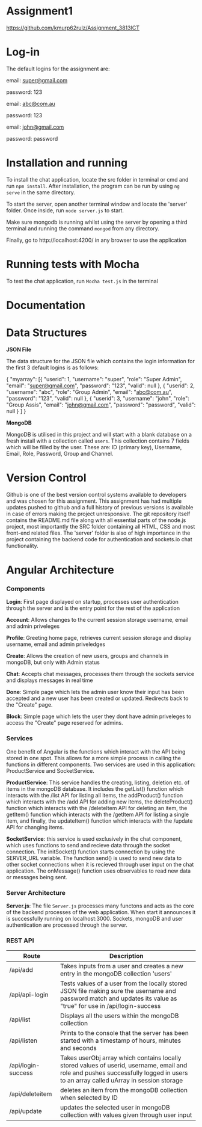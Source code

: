 # Assignment1
https://github.com/kmurp62rulz/Assignment_3813ICT

# Log-in

The default logins for the assignment are:

email: super@gmail.com

password: 123

email: abc@com.au

password: 123

email: john@gmail.com

password: password


# Installation and running

To install the chat application, locate the src folder in terminal or cmd and run `npm install`. 
After installation, the program can be run by using `ng serve` in the same directory.

To start the server, open another terminal window and locate the 'server' folder. Once inside, run `node server.js` to start.

Make sure mongodb is running whilst using the server by opening a third terminal and running the command `mongod` from any directory.

Finally, go to http://localhost:4200/ in any browser to use the application


# Running tests with Mocha

To test the chat application, run `Mocha test.js` in the terminal


# Documentation

# Data Structures

**JSON File**

The data structure for the JSON file which contains the login information for the first 3 default logins is as follows:

{
  "myarray": [{
      "userid": 1,
      "username": "super",
      "role": "Super Admin",
      "email": "super@gmail.com",
      "password": "123",
      "valid": null
    },
    {
      "userid": 2,
      "username": "abc",
      "role": "Group Admin",
      "email": "abc@com.au",
      "password": "123",
      "valid": null
    }, 
    {
      "userid": 3,
      "username": "john",
      "role": "Group Assis",
      "email": "john@gmail.com",
      "password": "password",
      "valid": null
    }
  ]
}

**MongoDB**

MongoDB is utilised in this project and will start with a blank database on a fresh install with a collection called `users`. This collection contains 7 fields which will be filled by the user. These are: ID (primary key), Username, Email, Role, Password, Group and Channel.

# Version Control

Github is one of the best version control systems available to developers and was chosen for this assignment. This assignment has had multiple updates pushed to github and a full history of previous versions is available in case of errors making the project unresponsive. The git repository itself contains the README.md file along with all essential parts of the node.js project, most importantly the SRC folder containing all HTML, CSS and most front-end related files. The 'server' folder is also of high importance in the project containing the backend code for authentication and sockets.io chat functionality. 

# Angular Architecture

### Components

**Login**: First page displayed on startup, processes user authentication through the server and is the entry point for the rest of the application

**Account**: Allows changes to the current session storage username, email and admin priveleges

**Profile**: Greeting home page, retrieves current session storage and display username, email and admin priveledges

**Create**: Allows the creation of new users, groups and channels in mongoDB, but only with Admin status

**Chat**: Accepts chat messages, processes them through the sockets service and displays messages in real time

**Done**: Simple page which lets the admin user know their input has been accepted and a new user has been created or updated. Redirects back to the "Create" page.

**Block**: Simple page which lets the user they dont have admin priveleges to access the "Create" page reserved for admins.


### Services
One benefit of Angular is the functions which interact with the API being stored in one spot. This allows for a more simple process in calling the  functions in different components. Two services are used in this application: ProductService and SocketService.

**ProductService**: This service handles the creating, listing, deletion etc. of items in the mongoDB database. It includes the getList() function which interacts with the /list API for listing all items, the addProduct() function which interacts with the /add API for adding new items, the deleteProduct() function which interacts with the /deleteItem API for deleting an item, the getItem() function which interacts with the /getItem API for listing a single item, and finally, the updateItem() function which interacts with the /update API for changing items.

**SocketService**: this service is used exclusively in the chat component, which uses functions to send and recieve data through the socket connection. The initSocket() function starts connection by using the SERVER_URL variable. The function send() is used to send new data to other socket connections when it is recieved through user input on the chat application. The onMessage() function uses observables to read new data or messages being sent.

### Server Architecture

**Server.js**: The file `Server.js` processes many functons and acts as the core of the backend processes of the web application. When start it announces it is successfully running on localhost:3000. Sockets, mongoDB and user authentication are processed through the server.

### REST API

| Route  | Description |
| ------------- | ------------- |
| /api/add | Takes inputs from a user and creates a new entry in the mongoDB collection 'users'  |
| /api/api-login | Tests values of a user from the locally stored JSON file making sure the username and password match and updates its value as "true" for use in /api/login-success |
| /api/list | Displays all the users within the mongoDB collection |
| /api/listen | Prints to the console that the server has been started with a timestamp of hours, minutes and seconds |
| /api/login-success | Takes userObj array which contains locally stored values of userid, username, email and role and pushes successfully logged in users to an array called uArray in session storage |
| /api/deleteitem | deletes an item from the mongoDB collection when selected by ID |
| /api/update | updates the selected user in mongoDB collection with values given through user input |



 
